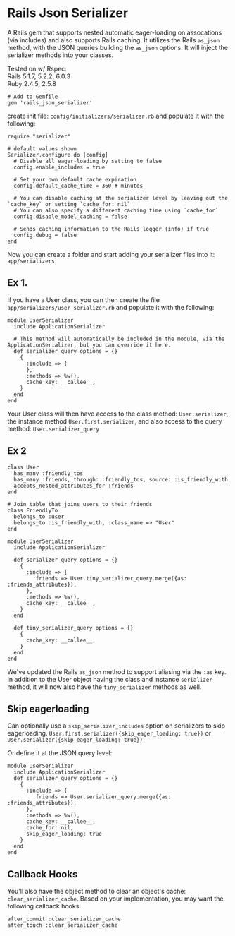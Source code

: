 # Rails Json Serializer
A Rails gem that supports nested automatic eager-loading on assocations (via includes) and also supports Rails caching.
It utilizes the Rails `as_json` method, with the JSON queries building the `as_json` options.
It will inject the serializer methods into your classes.

Tested on w/ Rspec:<br/>
Rails 5.1.7, 5.2.2, 6.0.3<br/>
Ruby 2.4.5, 2.5.8
```
# Add to Gemfile
gem 'rails_json_serializer'
```

create init file: `config/initializers/serializer.rb`
and populate it with the following:
```
require "serializer"

# default values shown
Serializer.configure do |config|
  # Disable all eager-loading by setting to false
  config.enable_includes = true
  
  # Set your own default cache expiration
  config.default_cache_time = 360 # minutes
  
  # You can disable caching at the serializer level by leaving out the `cache_key` or setting `cache_for: nil`
  # You can also specify a different caching time using `cache_for`
  config.disable_model_caching = false
  
  # Sends caching information to the Rails logger (info) if true
  config.debug = false
end
```

Now you can create a folder and start adding your serializer files into it: `app/serializers`

## Ex 1.
If you have a User class, you can then create the file `app/serializers/user_serializer.rb` and populate it with the following:
```
module UserSerializer
  include ApplicationSerializer

  # This method will automatically be included in the module, via the ApplicationSerializer, but you can override it here.
  def serializer_query options = {}
    {
      :include => {
      },
      :methods => %w(),
      cache_key: __callee__,
    }
  end
end
```
Your User class will then have access to the class method: `User.serializer`, the instance method `User.first.serializer`, and also access to the query method: `User.serializer_query`

## Ex 2
```
class User
  has_many :friendly_tos
  has_many :friends, through: :friendly_tos, source: :is_friendly_with
  accepts_nested_attributes_for :friends
end

# Join table that joins users to their friends
class FriendlyTo
  belongs_to :user
  belongs_to :is_friendly_with, :class_name => "User"
end
```
```
module UserSerializer
  include ApplicationSerializer

  def serializer_query options = {}
    {
      :include => {
        :friends => User.tiny_serializer_query.merge({as: :friends_attributes}),
      },
      :methods => %w(),
      cache_key: __callee__,
    }
  end
  
  def tiny_serializer_query options = {}
    {
      cache_key: __callee__,
    }
  end
end
```
We've updated the Rails `as_json` method to support aliasing via the `:as` key.
In addition to the User object having the class and instance `serializer` method, it will now also have the `tiny_serializer` methods as well.
## Skip eagerloading
Can optionally use a `skip_serializer_includes` option on serializers to skip eagerloading.
`User.first.serializer({skip_eager_loading: true})`
or 
`User.serializer({skip_eager_loading: true})`

Or define it at the JSON query level:
```
module UserSerializer
  include ApplicationSerializer
  def serializer_query options = {}
    {
      :include => {
        :friends => User.serializer_query.merge({as: :friends_attributes}),
      },
      :methods => %w(),
      cache_key: __callee__,
      cache_for: nil,
      skip_eager_loading: true
    }
  end
end
```
## Callback Hooks
You'll also have the object method to clear an object's cache: `clear_serializer_cache`. Based on your implementation, you may want the following callback hooks:
```
after_commit :clear_serializer_cache
after_touch :clear_serializer_cache
```

